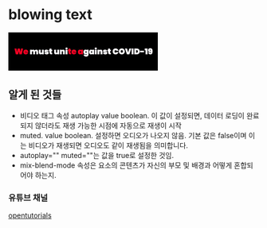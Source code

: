 # blowing text

<div>
<img src="project1day1css_0507.gif" width="300px">
</div>

## 알게 된 것들

- 비디오 태그 속성 autoplay value boolean. 이 값이 설정되면, 데이터 로딩이 완료되지 않더라도 재생 가능한 시점에 자동으로 재생이 시작
- muted. value boolean. 설정하면 오디오가 나오지 않음. 기본 값은 false이며 이는 비디오가 재생되면 오디오도 같이 재생됨을 의미합니다.
- autoplay="" muted=""는 값을 true로 설정한 것임.
- mix-blend-mode 속성은 요소의 콘텐츠가 자신의 부모 및 배경과 어떻게 혼합되어야 하는지.

### 유튜브 채널

[opentutorials](https://www.youtube.com/channel/UCbwXnUipZsLfUckBPsC7Jog)
